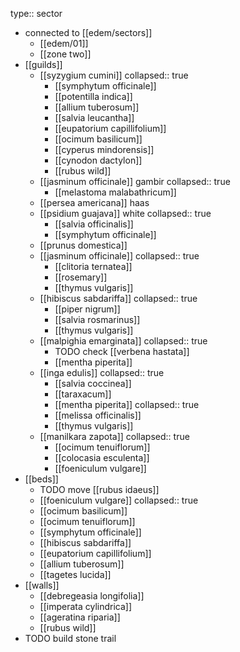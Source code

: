 type:: sector

- connected to [[edem/sectors]]
	- [[edem/01]]
	- [[zone two]]
- [[guilds]]
	- [[syzygium cumini]]
	  collapsed:: true
		- [[symphytum officinale]]
		- [[potentilla indica]]
		- [[allium tuberosum]]
		- [[salvia leucantha]]
		- [[eupatorium capillifolium]]
		- [[ocimum basilicum]]
		- [[cyperus mindorensis]]
		- [[cynodon dactylon]]
		- [[rubus wild]]
	- [[jasminum officinale]] gambir
	  collapsed:: true
		- [[melastoma malabathricum]]
	- [[persea americana]] haas
	- [[psidium guajava]] white
	  collapsed:: true
		- [[salvia officinalis]]
		- [[symphytum officinale]]
	- [[prunus domestica]]
	- [[jasminum officinale]]
	  collapsed:: true
		- [[clitoria ternatea]]
		- [[rosemary]]
		- [[thymus vulgaris]]
	- [[hibiscus sabdariffa]]
	  collapsed:: true
		- [[piper nigrum]]
		- [[salvia rosmarinus]]
		- [[thymus vulgaris]]
	- [[malpighia emarginata]]
	  collapsed:: true
		- TODO check [[verbena hastata]]
		- [[mentha piperita]]
	- [[inga edulis]]
	  collapsed:: true
		- [[salvia coccinea]]
		- [[taraxacum]]
		- [[mentha piperita]]
		  collapsed:: true
		- [[melissa officinalis]]
		- [[thymus vulgaris]]
	- [[manilkara zapota]]
	  collapsed:: true
		- [[ocimum tenuiflorum]]
		- [[colocasia esculenta]]
		- [[foeniculum vulgare]]
- [[beds]]
	- TODO move [[rubus idaeus]]
	- [[foeniculum vulgare]]
	  collapsed:: true
	- [[ocimum basilicum]]
	- [[ocimum tenuiflorum]]
	- [[symphytum officinale]]
	- [[hibiscus sabdariffa]]
	- [[eupatorium capillifolium]]
	- [[allium tuberosum]]
	- [[tagetes lucida]]
- [[walls]]
	- [[debregeasia longifolia]]
	- [[imperata cylindrica]]
	- [[ageratina riparia]]
	- [[rubus wild]]
- TODO build stone trail